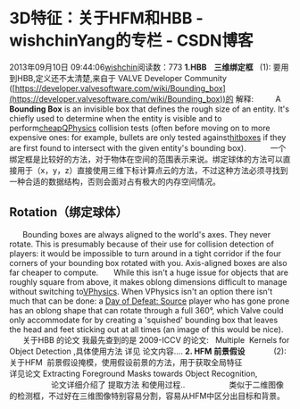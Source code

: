 # 3D特征：关于HFM和HBB - wishchinYang的专栏 - CSDN博客
2013年09月10日 09:44:06[wishchin](https://me.csdn.net/wishchin)阅读数：773
**1.HBB    三维绑定框**
  (1): 要用到HBB,定义还不太清楚,来自于 VALVE Developer Community ([https://developer.valvesoftware.com/wiki/Bounding_box](https://developer.valvesoftware.com/wiki/Bounding_box))的 解释:
         A **Bounding Box** is an invisible box that defines the rough size of an entity. It's chiefly used to determine when the entity is visible and to perform[cheap](https://developer.valvesoftware.com/wiki/Cheap)[QPhysics](https://developer.valvesoftware.com/wiki/QPhysics)
 collision tests (often before moving on to more expensive ones: for example, bullets are only tested against[hitboxes](https://developer.valvesoftware.com/wiki/Hitbox) if they are first found to intersect with the
 given entity's bounding box).
          一个绑定框是比较好的方法，对于物体在空间的范围表示来说。绑定球体的方法可以直接用于（x，y，z）直接使用三维下标计算点云的方法，不过这种方法必须寻找到一种合适的数据结构，否则会面对占有极大的内存空间情况。    
## Rotation（绑定球体）
      Bounding boxes are always aligned to the world's axes. They never rotate. This is presumably because of their use for collision detection of players: it would be impossible to turn around in a tight corridor if the four corners of your bounding box
 rotated with you. Axis-aligned boxes are also far cheaper to compute.
      While this isn't a huge issue for objects that are roughly square from above, it makes oblong dimensions difficult to manage without switching to[VPhysics](https://developer.valvesoftware.com/wiki/VPhysics).
 When VPhysics isn't an option there isn't much that can be done: a [Day of Defeat: Source](https://developer.valvesoftware.com/wiki/Day_of_Defeat:_Source) player who has gone prone has an oblong shape that can rotate through a full 360°, which Valve could only accommodate for by creating a 'squished' bounding box that leaves the head and feet sticking out at all times (an image of this
 would be nice).
      关于HBB 的论文 我最先查到的是 2009-ICCV 的论文:   Multiple  Kernels for Object Detection ,具体使用方法 详见 论文内容....
**2. HFM 前景假设**
            (2): 关于HFM  前景假设掩模，使用假设前景的方法，用于获取全局特征
                   详见论文 Extracting Foreground Masks towards Object Recognition,
                   论文详细介绍了 提取方法 和使用过程..
                   类似于二维图像的检测框，不过好在三维图像特别容易分割，容易从HFM中区分出目标和背景。
